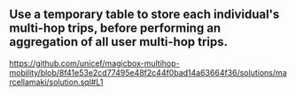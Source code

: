 ## Use a temporary table to store each individual's multi-hop trips, before performing an aggregation of all user multi-hop trips.

https://github.com/unicef/magicbox-multihop-mobility/blob/8f41e53e2cd77495e48f2c44f0bad14a63664f36/solutions/marcellamaki/solution.sql#L1
